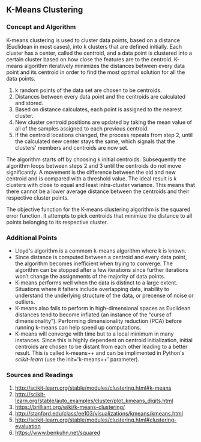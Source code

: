 ## K-Means Clustering

### Concept and Algorithm

K-means clustering is used to cluster data points, based on a distance (Euclidean in most cases), into k clusters that are defined initially. Each cluster has a center, called the centroid, and a data point is clustered into a certain cluster based on how close the features are to the centroid. K-means algorithm iteratively minimizes the distances between every data point and its centroid in order to find the most optimal solution for all the data points.

1. k random points of the data set are chosen to be centroids.
2. Distances between every data point and the centroids are calculated and stored.
3. Based on distance calculates, each point is assigned to the nearest cluster.
4. New cluster centroid positions are updated by taking the mean value of all of the samples assigned to each previous centroid.
5. If the centroid locations changed, the process repeats from step 2, until the calculated new center stays the same, which signals that the clusters' members and centroids are now set.

The algorithm starts off by choosing k initial centroids. Subsequently the algorithm loops between steps 2 and 3 until the centroids do not move significantly. A movement is the difference between the old and new centroid and is compared with a threshold value. The ideal result is k clusters with close to equal and least intra-cluster variance. This means that there cannot be a lower average distance between the centroids and their respective cluster points.

The objective function for the K-means clustering algorithm is the squared error function. It attempts to pick centroids that minimize the distance to all points belonging to its respective cluster.

### Additional Points

* Lloyd's algorithm is a commom k-means algorithm where k is known.
* Since distance is computed between a centroid and every data point, the algorithm becomes inefficient when trying to converge. The algorithm can be stopped after a few iterations since further iterations won’t change the assignments of the majority of data points.
* K-means performs well when the data is distinct to a large extent. Situations where it falters include overlapping data, inability to understand the underlying structure of the data, or precense of noise or outliers.
* K-means also fails to perform in high-dimensional spaces as Euclidean distances tend to become inflated (an instance of the “curse of dimensionality”). Performing dimensionality reduction (PCA) before running k-means can help speed up computations.
* K-means will converge with time but to a local minimum in many instances. Since this is highly dependent on centroid initialization, initial centroids are chosen to be distant from each other leading to a better result. This is called k-means++ and can be implimented in Python's _scikit-learn_ (use the init='k-means++' parameter).

### Sources and Readings

1. http://scikit-learn.org/stable/modules/clustering.html#k-means
2. http://scikit-learn.org/stable/auto_examples/cluster/plot_kmeans_digits.html
3. https://brilliant.org/wiki/k-means-clustering/
4. http://stanford.edu/class/ee103/visualizations/kmeans/kmeans.html
5. http://scikit-learn.org/stable/modules/clustering.html#clustering-evaluation
6. https://www.benkuhn.net/squared
